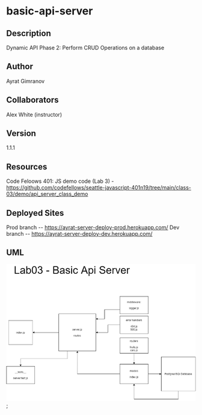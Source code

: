 # basic-api-server

## Description

Dynamic API Phase 2: Perform CRUD Operations on a database

## Author

Ayrat Gimranov

## Collaborators

Alex White (instructor)

## Version

1.1.1

## Resources

Code Feloows 401: JS demo code (Lab 3) - <https://github.com/codefellows/seattle-javascript-401n19/tree/main/class-03/demo/api_server_class_demo>

## Deployed Sites

Prod branch -- https://ayrat-server-deploy-prod.herokuapp.com/
Dev branch -- https://ayrat-server-deploy-dev.herokuapp.com/

## UML


![lab3-UML](./img/lab3UML.png);
